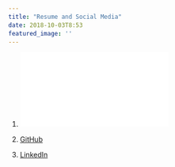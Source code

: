 ```yaml
---
title: "Resume and Social Media"
date: 2018-10-03T8:53
featured_image: ''
---
```

1. ![View my resume here](images/resume.pdf)

2. [GitHub](https://github.com/yeej2)

3. [LinkedIn](https://www.linkedin.com/in/joshua-yee/)
